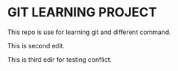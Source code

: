 # GIT LEARNING PROJECT
This repo is use for learning git and different command.

This is second edit.

This is third edir for testing conflict.